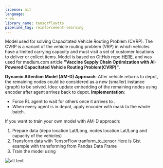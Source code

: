 ```yaml
---
license: mit
language:
- en
library_name: tensorflowtts
pipeline_tag: reinforcement-learning
---
```

Model used for solving Capacitated Vehicle Routing Problem (CVRP). The CVRP is a variant of the vehicle routing problem (VRP) in which vehicles have a limited carrying capacity and must visit a set of customer locations to deliver or collect items.
Model is based on GitHub repo [HERE](https://github.com/d-eremeev/ADM-VRP), and was used for medium.com article **"Vaccine Supply Chain Optimization with AI-Powered Capacitated Vehicle Routing Problem(CVRP)"**.

**Dynamic Attention Model (AM-D) Approach**:
After vehicle returns to depot, the remaining nodes could be considered as a new (smaller) instance (graph) to be solved.
Idea: update embedding of the remaining nodes using encoder after agent arrives back to depot.
**Implementation**:
- Force RL agent to wait for others once it arrives to .
- When every agent is in depot, apply encoder with mask to the whole batch.


If you want to train your own model with AM-D approach:
1. Prepare data (depo location Lat/Long, nodes location Lat/Long and capacity of the vehicles)
2. Transform data with TensorFlow tranform_to_tensor [Here is Gist](https://gist.github.com/PiotrKrosniak/f488eea5b31a2d61e21554041a1ee59b) example with transforming from Pandas Data Frame
3. Train the model using 

![alt text](https://huggingface.co/peterkros/cvrp-model/blob/main/newplot.png)


